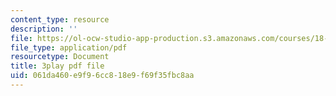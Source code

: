 ```yaml
---
content_type: resource
description: ''
file: https://ol-ocw-studio-app-production.s3.amazonaws.com/courses/18-01sc-single-variable-calculus-fall-2010/061da460e9f96cc818e9f69f35fbc8aa_-MI0b4h3rS0.pdf
file_type: application/pdf
resourcetype: Document
title: 3play pdf file
uid: 061da460-e9f9-6cc8-18e9-f69f35fbc8aa
---
```

